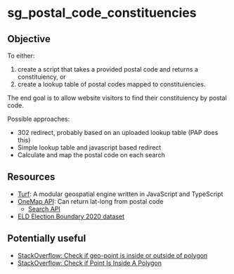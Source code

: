 # sg_postal_code_constituencies

## Objective
To either:
1) create a script that takes a provided postal code and returns a constituiency, or
2) create a lookup table of postal codes mapped to constituiencies.

The end goal is to allow website visitors to find their constituiency by postal code.

Possible approaches:
* 302 redirect, probably based on an uploaded lookup table (PAP does this)
* Simple lookup table and javascript based redirect
* Calculate and map the postal code on each search

## Resources
* [Turf](https://github.com/turfjs/turf): A modular geospatial engine written in JavaScript and TypeScript
* [OneMap API](https://www.onemap.gov.sg/apidocs/): Can return lat-long from postal code
    * [Search API](https://www.onemap.gov.sg/apidocs/search)
* [ELD Election Boundary 2020 dataset](https://data.gov.sg/datasets/d_6077aa5ab73d447b32f451ea224221b6/view)

## Potentially useful
* [StackOverflow: Check if geo-point is inside or outside of polygon](https://stackoverflow.com/questions/43892459/check-if-geo-point-is-inside-or-outside-of-polygon)
* [StackOverflow: Check if Point Is Inside A Polygon](https://stackoverflow.com/questions/22521982/check-if-point-is-inside-a-polygon)
